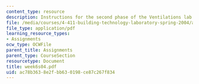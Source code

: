 ```yaml
---
content_type: resource
description: Instructions for the second phase of the Ventilations lab assignment.
file: /media/courses/4-411-building-technology-laboratory-spring-2004/ac78b3638e2fbb630198ce87c267f834_week6s04.pdf
file_type: application/pdf
learning_resource_types:
- Assignments
ocw_type: OCWFile
parent_title: Assignments
parent_type: CourseSection
resourcetype: Document
title: week6s04.pdf
uid: ac78b363-8e2f-bb63-0198-ce87c267f834
---
```

